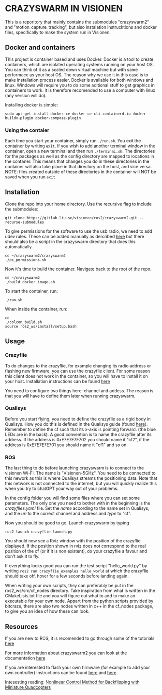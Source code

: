 # CRAZYSWARM IN VISIONEN

This is a reporitory that mainly contains the submodules "crazyswarm2" and "motion_capture_tracking", but also instalation instrucktions and docker files, specifically to make the system run in Visionen.

## Docker and containers
This project is container based and uses Docker. Docker is a tool to create containers, which are isolated operating systems running on your host OS. You can think of it as a scaled down virtual machine but with same performace as your host OS. The reason why we use it in this case is to make installation process easier. Docker is available for both windows and linux. Windows will require you to do some aditional stuff to get graphics in containers to work. It is therefore recomended to use a computer with linux (any version will do).

Installing docker is simple:
```
sudo apt-get install docker-ce docker-ce-cli containerd.io docker-buildx-plugin docker-compose-plugin
```

### Using the contaier
Each time you start your container, simply run `./run.sh`. You exit the container by writing `exit`. If you wish to add another terminal window in the container, open a new terminal and then run `./terminai.sh`. The directories for the packages as well as the config directory are mapped to locations in the contaner. This means that changes you do in these directories in the container will also take place in that directory on the host, and vice versa.
NOTE: files created outside of these directories in the container will NOT be saved when you run `exit`.

## Installation
Clone the repo into your home directory. Use the recursive flag to include the submodules:
```
git clone https://gitlab.liu.se/visionen/ros2/crazyswarm2.git --recurse-submodules
```

To give permissions for the software to use the usb radio, we need to add udev rules. These can be added manually as dercribed [here](https://www.bitcraze.io/documentation/repository/crazyflie-lib-python/master/installation/usb_permissions/)
but there should also be a script in the crazyswarm directory that does this automatically.


```
cd ~/crazyswarm2/crazyswarm2
./pc_permissions.sh
```

Now it's time to build the container. Navigate back to the root of the repo.

```
cd ~/crazyswarm2
./build_docker_image.sh
```

To start the container, run:
```
./run.sh
```

When inside the container, run:

```
cd
./colcon_build.sh
source ros2_ws/install/setup.bash
```

## Usage

### Crazyflie

To do changes to the crazyflie, for example changing its radio address or flashing new firmware, you can use the crazyflie client. For some reason this client does not work in the container, so you will have to install it on your host. Installation instructions can be found [here](https://www.bitcraze.io/documentation/repository/crazyflie-clients-python/master/installation/install/)

You need to configure two things here: channel and addess. The reason is that you will have to define them later when running crazyswarm.

### Qualisys
Before you start flying, you need to define the crazyflie as a rigid body in Qualisys. How you do this is defined in the Qualisys guide (found [here](	
https://gitlab.liu.se/visionen/documents/-/jobs/313272/artifacts/raw/main.pdf?inline=false)). Remember to define the cf such that its x-axis is pointing forward. (the blue LEDs are in the back). A good convention is to name the crazyflie after its address. If the address is 0xE7E7E7E702 you should name it "cf2", if the address is 0xE7E7E7E701 you should name it "cf1" and so on.

### ROS
The last thing to do before launching crazyswarm is to connect to the visionen Wi-Fi. The name is "Visionen-5GHz". You need to be connected to this nework as this is where Qualisys streams the positioning data. Note that this network is not connected to the internet, but you will quickly realize this when you try to chatGPT your way out of your problems.

In the config folder you will find some files where you can set some parameters. The only one you need to bother with in the beginning is the _crazyflies.yaml_ file. Set the _name_ according to the name set in Qualisys, and the _uri_ to the correct channel and address and _type_ to "cf".

Now you should be good to go. Launch crazyswarm by typing
```
ros2 launch crazyflie launch.py
```

You should now see a Rviz window with the position of the crazyflie displayed. If the position shown in rviz does not correspond to the real position of the cf (or if it is non existent), do your crazyflie a favour and don't ask it to fly.

If everything looks good you can run the test script "hello_world.py" by writing `ros2 run crazyflie_examples hello_world` at which the crazyflie should take off, hover for a few seconds before landing again.

When writing your own scripts, they can preferably be put in the ros2_ws/src/cf_nodes directory. Take inspiration from what is written in the CMakeLists.txt file and you will figure out what to add to make an executable for your own node. Appart from the python scripts provided by bitcraze, there are also two nodes written in c++ in the cf_nodes package, to give you an idea of how these can look.

## Resources

If you are new to ROS, it is recomended to go through some of the tutorials [here](http://docs.ros.org/en/humble/Tutorials.html)

For more information about crazyswarm2 you can look at the documentation [here](https://imrclab.github.io/crazyswarm2/)

If you are interested to flash your own firmware (for example to add your own controller) instructions can be found [here](https://www.bitcraze.io/documentation/repository/crazyflie-firmware/master/building-and-flashing/build/)
and [here](https://www.bitcraze.io/2023/02/adding-an-estimator-or-controller/)

Intesesting reading: [Nonlinear Control Method for Backflipping with Miniature Quadcopters](https://www.sciencedirect.com/science/article/pii/S2405896322010060)
